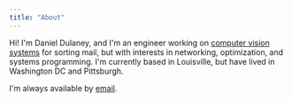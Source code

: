 ```yaml
---
title: "About"
---
```


Hi! I'm Daniel Dulaney, and I'm an engineer working on [computer vision systems](https://www.vitronic.com/en-us/logistics) for sorting mail, but with interests in networking, optimization, and systems programming. I'm currently based in Louisville, but have lived in Washington DC and Pittsburgh.

I'm always available by [email](mailto:dulaney.daniel@gmail.com).